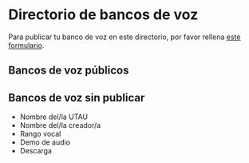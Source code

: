 # Directorio de bancos de voz

Para publicar tu banco de voz en este directorio, por favor rellena [este formulario]().

## Bancos de voz públicos
## Bancos de voz sin publicar

- Nombre del/la UTAU
- Nombre del/la creador/a
- Rango vocal
- Demo de audio
- Descarga

